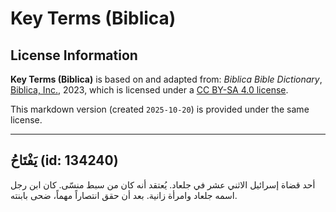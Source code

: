 # Key Terms (Biblica)

## License Information

**Key Terms (Biblica)** is based on and adapted from: _Biblica Bible Dictionary_, [Biblica, Inc.](https://www.biblica.com/), 2023, which is licensed under a [CC BY-SA 4.0 license](https://creativecommons.org/licenses/by-sa/4.0/legalcode.en).

This markdown version (created `2025-10-20`) is provided under the same license.



--------------------------------

## يَفْتَاحُ (id: 134240)

أحد قضاة إسرائيل الاثني عشر في جلعاد. يُعتقد أنه كان من سبط منسّى. كان ابن رجل اسمه جلعاد وامرأة زانية. بعد أن حقق انتصاراً مهماً، ضحى بابنته.


